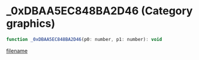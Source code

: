 # _0xDBAA5EC848BA2D46 (Category graphics)

```js
function _0xDBAA5EC848BA2D46(p0: number, p1: number): void
```

[filename](_0xDBAA5EC848BA2D46_m.md ':include')